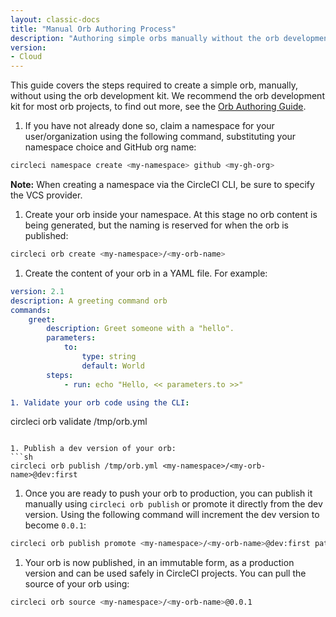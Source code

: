 ```yaml
---
layout: classic-docs
title: "Manual Orb Authoring Process"
description: "Authoring simple orbs manually without the orb development kit."
version:
- Cloud
---
```


This guide covers the steps required to create a simple orb, manually, without using the orb development kit. We recommend the orb development kit for most orb projects, to find out more, see the [Orb Authoring Guide]({{site.baseurl}}/2.0/orb-author).

1. If you have not already done so, claim a namespace for your user/organization using the following command, substituting your namespace choice and GitHub org name:
```sh
circleci namespace create <my-namespace> github <my-gh-org>
```
**Note:** When creating a namespace via the CircleCI CLI, be sure to specify the VCS provider.

1. Create your orb inside your namespace. At this stage no orb content is being generated, but the naming is reserved for when the orb is published:
```sh
circleci orb create <my-namespace>/<my-orb-name>
```

1. Create the content of your orb in a YAML file. For example:
```yaml
version: 2.1
description: A greeting command orb
commands:
    greet:
        description: Greet someone with a "hello".
        parameters:
            to:
                type: string
                default: World
        steps:
            - run: echo "Hello, << parameters.to >>"

1. Validate your orb code using the CLI:
```
circleci orb validate /tmp/orb.yml
```

1. Publish a dev version of your orb:
```sh
circleci orb publish /tmp/orb.yml <my-namespace>/<my-orb-name>@dev:first
```

1. Once you are ready to push your orb to production, you can publish it manually using `circleci orb publish` or promote it directly from the dev version. Using the following command will increment the dev version to become `0.0.1`:
```sh
circleci orb publish promote <my-namespace>/<my-orb-name>@dev:first patch
```

1. Your orb is now published, in an immutable form, as a production version and can be used safely in CircleCI projects. You can pull the source of your orb using:
```sh
circleci orb source <my-namespace>/<my-orb-name>@0.0.1
```
